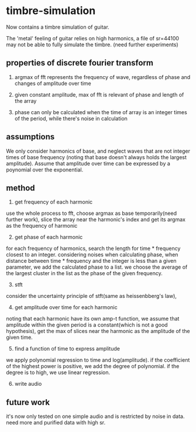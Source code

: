 # timbre-simulation

Now contains a timbre simulation of guitar.

The 'metal' feeling of guitar relies on high harmonics, a file of sr=44100 may not be able to fully simulate the timbre.
(need further experiments)

## properties of discrete fourier transform

1. argmax of fft represents the frequency of wave, regardless of phase and changes of amplitude over time

2. given constant amplitude, max of fft is relevant of phase and length of the array

3. phase can only be calculated when the time of array is an integer times of the period, while there's noise in calculation

## assumptions

We only consider harmonics of base, and neglect waves that are not integer times of base frequency 
(noting that base doesn't always holds the largest amplitude).
Assume that amplitude over time can be expressed by a poynomial over the exponential.

## method

1. get frequency of each harmonic

  use the whole process to fft, choose argmax as base temporarily(need further work), slice the array near the harmonic's index and get its argmax as the frequency of harmonic
  
2. get phase of each harmonic

  for each frequency of harmonics, search the length for time * frequency closest to an integer. considering noises when calculating phase, when distance between time * frequency and the integer is less than a given parameter, we add the calculated phase to a list. we choose the average of the largest cluster in the list as the phase of the given frequency.
  
3. stft

  consider the uncertainty principle of stft(same as heissenbberg's law),

4. get amplitude over time for each harmonic

  noting that each harmonic have its own amp-t function, we assume that amplitude within the given period is a constant(which is not a good hypothesis), get the max of slices near the harmonic as the amplitude of the given time. 

5. find a function of time to express amplitude

  we apply polynomial regression to time and log(amplitude). if the coefficient of the highest power is positive, we add the degree of polynomial. if the degree is to high, we use linear regression.

6. write audio

## future work

it's now only tested on one simple audio and is restricted by noise in data. need more and purified data with high sr.
